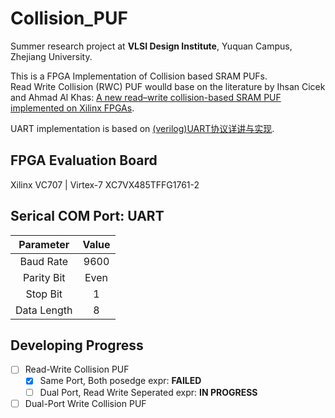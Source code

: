 # Collision_PUF

Summer research project at **VLSI Design Institute**, Yuquan Campus, Zhejiang University.  

This is a FPGA Implementation of Collision based SRAM PUFs.  
Read Write Collision (RWC) PUF woulld base on the literature by Ihsan Cicek and Ahmad Al Khas:
[A new read–write collision-based SRAM PUF implemented on Xilinx FPGAs](https://link.springer.com/article/10.1007/s13389-021-00281-8).

UART implementation is based on [(verilog)UART协议详讲与实现](https://zhuanlan.zhihu.com/p/549612117).
    
## FPGA Evaluation Board
Xilinx VC707 | Virtex-7 XC7VX485TFFG1761-2


## Serical COM Port: UART

| Parameter | Value | 
| :-:       | :-:   | 
| Baud Rate | 9600  | 
| Parity Bit| Even  | 
| Stop Bit  |   1   |
| Data Length|  8   |

## Developing Progress
- [ ] Read-Write Collision PUF
    - [x] Same Port, Both posedge expr: **FAILED** 
    - [ ] Dual Port, Read Write Seperated expr: **IN PROGRESS**
- [ ] Dual-Port Write Collision PUF
